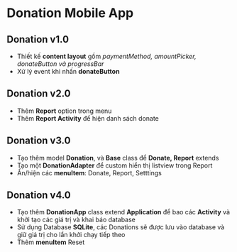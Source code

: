 # Donation Mobile App
## Donation v1.0
- Thiết kế **content layout** gồm *paymentMethod, amountPicker, donateButton và progressBar*
- Xử lý event khi nhấn **donateButton**

## Donation v2.0
- Thêm **Report** option trong menu
- Thêm **Report Activity** để hiện danh sách donate

## Donation v3.0
- Tạo thêm model **Donation**, và **Base** class để **Donate, Report** extends
- Tạo một **DonationAdapter** để custom hiển thị listview trong Report
- Ẩn/hiện các **menuItem**: Donate, Report, Setttings
## Donation v4.0
- Tạo thêm **DonationApp** class extend **Application** để bao các **Activity** và khởi tạo các giá trị và khai báo database
- Sử dụng Database **SQLite**, các Donations sẽ được lưu vào database và giữ giá trị cho lần khởi chạy tiếp theo
- Thêm **menuItem** Reset
